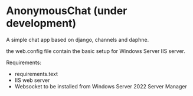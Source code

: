 # AnonymousChat (under development)

A simple chat app based on django, channels and daphne.

the web.config file contain the basic setup for Windows Server IIS server.

Requirements:
- requirements.text
- IIS web server
- Websocket to be installed from Windows Server 2022 Server Manager
